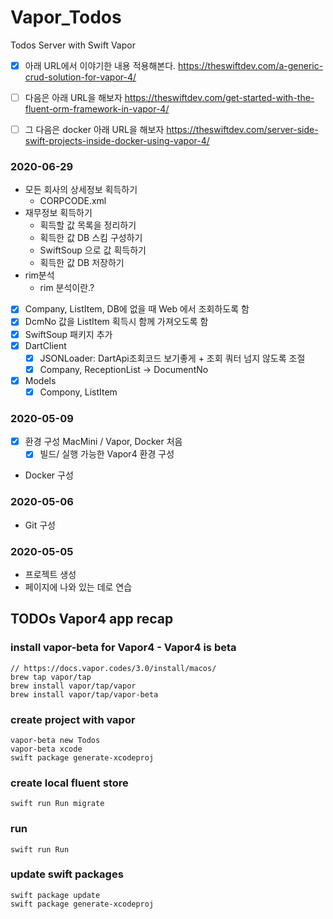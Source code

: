 # Vapor_Todos

Todos Server with Swift Vapor

- [x] 아래 URL에서 이야기한 내용 적용해본다.
https://theswiftdev.com/a-generic-crud-solution-for-vapor-4/

- [ ] 다음은 아래 URL을 해보자
https://theswiftdev.com/get-started-with-the-fluent-orm-framework-in-vapor-4/

- [ ] 그 다음은 docker 아래 URL을 해보자
https://theswiftdev.com/server-side-swift-projects-inside-docker-using-vapor-4/

### 2020-06-29
- 모든 회사의 상세정보 획득하기
    - CORPCODE.xml
- 재무정보 획득하기
    - 획득할 값 목록을 정리하기
    - 획득한 값 DB 스킴 구성하기
    - SwiftSoup 으로 값 획득하기
    - 획득한 값 DB 저장하기
- rim분석
    - rim 분석이란.?
- [x] Company, ListItem, DB에 없을 때 Web 에서 조회하도록 함
- [x] DcmNo 값을 ListItem 획득시 함께 가져오도록 함
- [x] SwiftSoup 패키지 추가
- [x] DartClient
    - [x] JSONLoader: DartApi조회코드 보기좋게 + 조회 쿼터 넘지 않도록 조절
    - [x] Company, ReceptionList -> DocumentNo
- [x] Models
    - [x] Compony, ListItem

### 2020-05-09
- [x] 환경 구성 MacMini / Vapor, Docker 처음
  - [x] 빌드/ 실행 가능한 Vapor4 환경 구성
- Docker 구성


### 2020-05-06
- Git 구성

### 2020-05-05
- 프로젝트 생성
- 페이지에 나와 있는 데로 연습


##  TODOs Vapor4 app recap

### install vapor-beta for Vapor4 - Vapor4 is beta

    // https://docs.vapor.codes/3.0/install/macos/
    brew tap vapor/tap
    brew install vapor/tap/vapor
    brew install vapor/tap/vapor-beta

### create project with vapor

    vapor-beta new Todos
    vapor-beta xcode
    swift package generate-xcodeproj

### create local fluent store

    swift run Run migrate

### run

    swift run Run
    
### update swift packages

    swift package update
    swift package generate-xcodeproj
